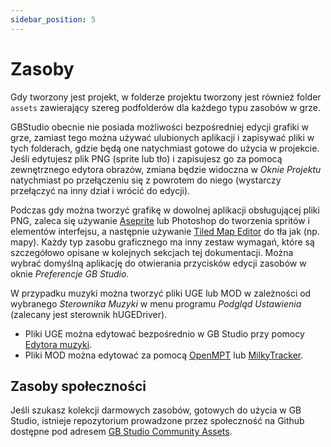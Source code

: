 ```yaml
---
sidebar_position: 5
---
```


# Zasoby

Gdy tworzony jest projekt, w folderze projektu tworzony jest również folder `assets` zawierający szereg podfolderów dla każdego typu zasobów w grze.

GBStudio obecnie nie posiada możliwości bezpośredniej edycji grafiki w grze, zamiast tego można używać ulubionych aplikacji i zapisywać pliki w tych folderach, gdzie będą one natychmiast gotowe do użycia w projekcie. Jeśli edytujesz plik PNG (sprite lub tło) i zapisujesz go za pomocą zewnętrznego edytora obrazów, zmiana będzie widoczna w _Oknie Projektu_ natychmiast po przełączeniu się z powrotem do niego (wystarczy przełączyć na inny dział i wrócić do edycji).

Podczas gdy można tworzyć grafikę w dowolnej aplikacji obsługującej pliki PNG, zaleca się używanie [Aseprite](https://www.aseprite.org/) lub Photoshop do tworzenia spritów i elementów interfejsu, a następnie używanie [Tiled Map Editor](https://www.mapeditor.org/) do tła jak (np. mapy). Każdy typ zasobu graficznego ma inny zestaw wymagań, które są szczegółowo opisane w kolejnych sekcjach tej dokumentacji. Można wybrać domyślną aplikację do otwierania przycisków edycji zasobów w oknie _Preferencje GB Studio_.

W przypadku muzyki można tworzyć pliki UGE lub MOD w zależności od wybranego _Sterownika Muzyki_ w menu programu _Podgląd Ustawienia_ (zalecany jest sterownik hUGEDriver).
- Pliki UGE można edytować bezpośrednio w GB Studio przy pomocy [Edytora muzyki](/docs/assets/music).
- Pliki MOD można edytować za pomocą [OpenMPT](https://openmpt.org/) lub [MilkyTracker](https://milkytracker.titandemo.org/).


## Zasoby społeczności

Jeśli szukasz kolekcji darmowych zasobów, gotowych do użycia w GB Studio, istnieje repozytorium prowadzone przez społeczność na Github dostępne pod adresem [GB Studio Community Assets](https://github.com/DeerTears/GB-Studio-Community-Assets).
